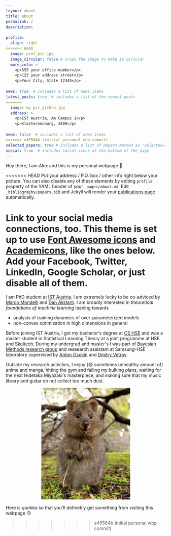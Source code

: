 ```yaml
---
layout: about
title: about
permalink: /
description: 

profile:
  align: right
<<<<<<< HEAD
  image: prof_pic.jpg
  image_circular: false # crops the image to make it circular
  more_info: >
    <p>555 your office number</p>
    <p>123 your address street</p>
    <p>Your City, State 12345</p>

news: true  # includes a list of news items
latest_posts: true  # includes a list of the newest posts
=======
  image: my_pic_github.jpg
  address: >
    <p>IST Austria, Am Campus 1</p>
    <p>Klosterneuburg, 3400</p>

news: false  # includes a list of news items
>>>>>>> e45564b (initial personal wbp commit)
selected_papers: true # includes a list of papers marked as "selected={true}"
social: true  # includes social icons at the bottom of the page
---
```


Hey there, I am Alex and this is my personal webpage 🦊

<<<<<<< HEAD
Put your address / P.O. box / other info right below your picture. You can also disable any of these elements by editing `profile` property of the YAML header of your `_pages/about.md`. Edit `_bibliography/papers.bib` and Jekyll will render your [publications page](/al-folio/publications/) automatically.

Link to your social media connections, too. This theme is set up to use [Font Awesome icons](https://fontawesome.com/) and [Academicons](https://jpswalsh.github.io/academicons/), like the ones below. Add your Facebook, Twitter, LinkedIn, Google Scholar, or just disable all of them.
=======



I am PhD student at <a href="https://ist.ac.at/en/home/">IST Austria</a>. I am extremely lucky to be co-adviced by <a href="http://marcomondelli.com/">Marco Mondelli</a>
and <a href="https://people.csail.mit.edu/alistarh/">Dan Alistarh</a>. I am broadly interested in *theoretical foundations of machine learning* leaning towards

- analysis of training dynamics of over-parameterized models
- non-convex optimization in high dimensions in general

Before joining IST Austria, I got my bachelor's degree at <a href="https://cs.hse.ru/en/">CS HSE</a> and was a master student in Statistical Learning Theory at a joint programme at HSE and <a href="https://www.skoltech.ru/en/">Skoltech</a>. During my undergrad and master's I was part of <a href="https://bayesgroup.ru/">Bayesian Methods research group</a> and reasearch assistant at Samsung-HSE laboratory supervised by <a href="https://aosokin.github.io/">Anton Osokin</a> and <a href="https://www.hse.ru/en/staff/dvetrov">Dmitry Vetrov</a>.

Outside my research activities, I enjoy (😅 sometimes unhealthy amount of) anime and manga, hitting the gym and failing my bulking plans, waiting for the next Hidetaka Miyazaki's masterpiece, and making sure that my music library and guitar do not collect too much dust.

<p align="center">
  <img src="assets/img/cute.png" width="280"/>
</p>

Here is *quokka* so that you'll definetily get something from visiting this webpage 🙃

>>>>>>> e45564b (initial personal wbp commit)
